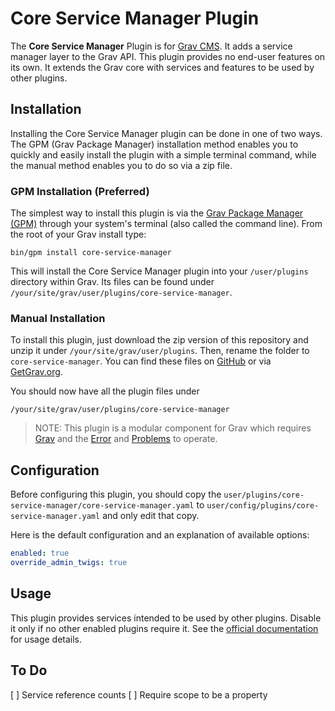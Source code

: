 # Core Service Manager Plugin

The **Core Service Manager** Plugin is for [Grav CMS](http://github.com/getgrav/grav). It adds a service manager layer to the Grav API.  This plugin provides no end-user features on its own.  It extends the Grav core with services and features to be used by other plugins.

## Installation
Installing the Core Service Manager plugin can be done in one of two ways. The GPM (Grav Package Manager) installation method enables you to quickly and easily install the plugin with a simple terminal command, while the manual method enables you to do so via a zip file.

### GPM Installation (Preferred)
The simplest way to install this plugin is via the [Grav Package Manager (GPM)](http://learn.getgrav.org/advanced/grav-gpm) through your system's terminal (also called the command line).  From the root of your Grav install type:

    bin/gpm install core-service-manager

This will install the Core Service Manager plugin into your `/user/plugins` directory within Grav. Its files can be found under `/your/site/grav/user/plugins/core-service-manager`.

### Manual Installation
To install this plugin, just download the zip version of this repository and unzip it under `/your/site/grav/user/plugins`. Then, rename the folder to `core-service-manager`. You can find these files on [GitHub](https://github.com/twelve-tone-llc/grav-plugin-core-service-manager) or via [GetGrav.org](http://getgrav.org/downloads/plugins#extras).

You should now have all the plugin files under

    /your/site/grav/user/plugins/core-service-manager
	
> NOTE: This plugin is a modular component for Grav which requires [Grav](http://github.com/getgrav/grav) and the [Error](https://github.com/getgrav/grav-plugin-error) and [Problems](https://github.com/getgrav/grav-plugin-problems) to operate.

## Configuration
Before configuring this plugin, you should copy the `user/plugins/core-service-manager/core-service-manager.yaml` to `user/config/plugins/core-service-manager.yaml` and only edit that copy.

Here is the default configuration and an explanation of available options:

```yaml
enabled: true
override_admin_twigs: true
```

## Usage
This plugin provides services intended to be used by other plugins.  Disable it only if no other enabled plugins require it.  See the [official documentation](https://www.twelvetone.tv/docs/developer-tools/grav-plugins/grav-core-service-manager) for usage details. 

## To Do
[ ] Service reference counts
[ ] Require scope to be a property
